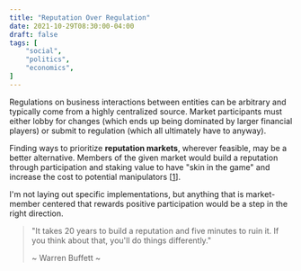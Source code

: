 ```yaml
---
title: "Reputation Over Regulation"
date: 2021-10-29T08:30:00-04:00
draft: false
tags: [
	"social",
	"politics",
	"economics",
]
---
```

Regulations on business interactions between entities can be arbitrary and typically come from a highly centralized source. Market participants must either lobby for changes (which ends up being dominated by larger financial players) or submit to regulation (which all ultimately have to anyway).

Finding ways to prioritize **reputation markets**, wherever feasible, may be a better alternative. Members of the given market would build a reputation through participation and staking value to have "skin in the game" and increase the cost to potential manipulators [[1](https://docs.numer.ai/tournament/learn#staking "Staking - Numerai")].

I'm not laying out specific implementations, but anything that is market-member centered that rewards positive participation would be a step in the right direction.

> "It takes 20 years to build a reputation and five minutes to ruin it. If you think about that, you'll do things differently."
>  
> ~ Warren Buffett ~

